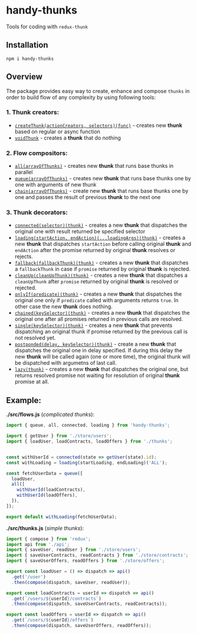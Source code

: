# handy-thunks

Tools for coding with `redux-thunk`

## Installation

```shell
npm i handy-thunks
```

## Overview

The package provides easy way to create, enhance and compose `thunks` in order to build flow of any complexity by using following tools:

### 1. **Thunk** creators:
   - [`createThunk(actionCreators, selectors)(func)`](./samples/create-thunk) - creates new **thunk** based on regular or async function
   - [`voidThunk`](./samples/void-thunk) - creates a **thunk** that do nothing

### 2. Flow compositors:
   - [`all(arrayOfThunks)`](./samples/all) - creates new **thunk** that runs base thunks in parallel
   - [`queue(arrayOfThunks)`](./samples/queue) - creates new **thunk** that runs base thunks one by one with arguments of new thunk
   - [`chain(arrayOfThunks)`](./samples/chain) - create new **thunk** that runs base thunks one by one and passes the result of previous **thunk** to the next one


### 3. **Thunk** decorators:
   - [`connected(selector)(thunk)`](./samples/connected) - creates a new **thunk** that dispatches the original one with result returned be specified selector
   - [`loading(startAction, endAction)(...loadingArgs)(thunk)`](./samples/loading) - creates a new **thunk** that dispatches `startAction` before calling original **thunk** and `endAction` after the promise returned by original **thunk** resolves or rejects.
   - [`fallback(fallbackThunk)(thunk)`](./samples/fallback) - creates a new **thunk** that dispatches a `fallbackThunk` in case if `promise` returned by original **thunk** is rejected.
   - [`cleanUp(cleanUpThunk)(thunk)`](./samples/clean-up) - creates a new **thunk** that dispatches a `cleanUpThunk` after `promise` returned by original **thunk** is resolved or rejected.
   - [`onlyIf(predicate)(thunk)`](./samples/only-if) - creates a new **thunk** that dispatches the original one only if `predicate` called with arguments returns `true`. In other case the new **thunk** does nothing.
   - [`chained(keySelector)(thunk)`](./samples/chained) - creates a new **thunk** that dispatches the original one after all promises returned in previous calls are resolved.
   - [`single(keySelector)(thunk)`](./samples/single) - creates a new **thunk** that prevents dispatching an original thunk if promise returned by the previous call is not resolved yet.
   - [`postponded(delay, keySelector)(thunk)`](./samples/postponded) - create a new **thunk** that dispatches the original one in delay specified. If during this delay the new **thunk** will be called again (one or more time), the original thunk will be dispatched with argumetns of last call.
   - [`lazy(thunk)`](./samples/lazy) - creates a new **thunk** that dispatches the original one, but returns resolved promise not waiting for resolution of original **thunk** promise at all.


## Example:

**./src/flows.js** (*complicated thunks*):
```js
import { queue, all, connected, loading } from 'handy-thunks';

import { getUser } from './store/users';
import { loadUser, loadContracts, loadOffers } from './thunks';


const withUserId = connected(state => getUser(state).id);
const withLoading = loading(startLoading, endLoading)('ALL');

const fetchUserData = queue([
  loadUser,
  all([
    withUserId(loadContracts),
    withUserId(loadOffers),
  ]),
]);

export default withLoading(fetchUserData);
```

**./src/thunks.js** (*simple thunks*):
```js
import { compose } from 'redux';
import api from './api';
import { saveUser, readUser } from './store/users';
import { saveUserContracts, readContracts } from './store/contracts';
import { saveUserOffers, readOffers } from './store/offers';

export const loadUser = () => dispatch => api()
  .get('/user')
  .then(compose(dispatch, saveUser, readUser));

export const loadContracts = userId => dispatch => api()
  .get(`/users/${userId}/contracts`)
  .then(compose(dispatch, saveUserContracts, readContracts));

export const loadOffers = userId => dispatch => api()
  .get(`/users/${userId}/offers`)
  .then(compose(dispatch, saveUserOffers, readOffers));
```

